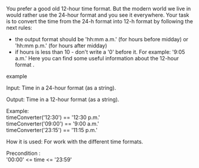 You prefer a good old 12-hour time format. But the modern world we live in would rather use the 24-hour format and you see it everywhere. Your task is to convert the time from the 24-h format into 12-h format by following the next rules:
- the output format should be 'hh:mm a.m.' (for hours before midday) or 'hh:mm p.m.' (for hours after midday)
- if hours is less than 10 - don't write a '0' before it. For example: '9:05 a.m.'
  Here you can find some useful information about the 12-hour format .

example

Input: Time in a 24-hour format (as a string).

Output: Time in a 12-hour format (as a string).

Example:  
timeConverter('12:30') == '12:30 p.m.'   
timeConverter('09:00') == '9:00 a.m.'  
timeConverter('23:15') == '11:15 p.m.'  


How it is used: For work with the different time formats.  

Precondition :  
'00:00' <= time <= '23:59' 
